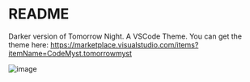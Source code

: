 # README

Darker version of Tomorrow Night. A VSCode Theme. You can get the theme here: https://marketplace.visualstudio.com/items?itemName=CodeMyst.tomorrowmyst

![image](https://user-images.githubusercontent.com/7966628/146652768-495e9e47-759e-4919-8cdf-ad5b7b7de172.png)
